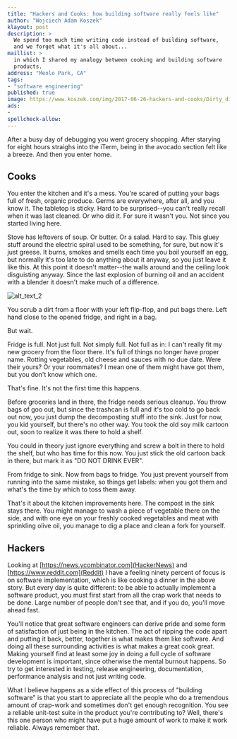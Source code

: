 ```yaml
---
title: "Hackers and Cooks: how building software really feels like"
author: "Wojciech Adam Koszek"
klayout: post
description: >
  We spend too much time writing code instead of building software,
  and we forget what it's all about...
maillist: >
  in which I shared my analogy between cooking and building software
  products.
address: "Menlo Park, CA"
tags:
- "software engineering"
published: true
image: https://www.koszek.com/img/2017-06-26-hackers-and-cooks/Dirty_dishes_25p.jpg
ads:
-
spellcheck-allow:
---
```


After a busy day of debugging you went grocery shopping. After starying for
eight hours straighs into the iTerm, being in the avocado section felt like
a breeze. And then you enter home.

## Cooks

You enter the kitchen and it's a mess. You're scared of putting your bags
full of fresh, organic produce. Germs are everywhere, after all, and you
know it. The tabletop is sticky. Hard to be surprised--you can't really
recall when it was last cleaned. Or who did it. For sure it wasn't you. Not
since you started living here.

Stove has leftovers of soup. Or butter. Or a salad. Hard to say. This gluey
stuff around the electric spiral used to be something, for sure, but now
it's just greese.  It burns, smokes and smells each time you boil yourself
an egg, but normally it's too late to do anything about it anyway, so you
just leave it like this.  At this point it doesn't matter--the walls around
and the ceiling look disguisting anyway. Since the last explosion of burning
oil and an accident with a blender it doesn't make much of a difference.

![alt_text_2](/img/2017-06-26-hackers-and-cooks/Dirty_dishes_25p.jpg "Image_text_2")

You scrub a dirt from a floor with your left flip-flop, and put bags there.
Left hand close to the opened fridge, and right in a bag.

But wait.

Fridge is full. Not just full. Not simply full. Not full as in: I can't
really fit my new grocery from the floor there. It's full of things no
longer have proper name. Rotting vegetables, old cheese and sauces with no
due date. Were their yours? Or your roommates? I mean one of them might have
got them, but you don't know which one.

That's fine. It's not the first time this happens.

Before groceries land in there, the fridge needs serious cleanup. You throw
bags of goo out, but since the trashcan is full and it's too cold to go back
out now, you just dump the decomposting stuff into the sink. Just for now,
you kid yourself, but there's no other way. You took the old soy milk
cartoon out, soon to realize it was there to hold a shelf.

You could in theory just ignore everything and screw a bolt in there to hold
the shelf, but who has time for this now. You just stick the old cartoon
back in there, but mark it as "DO NOT DRINK EVER".

From fridge to sink. Now from bags to fridge. You just prevent yourself from
running into the same mistake, so things get labels: when you got them and
what's the time by which to toss them away.

That's it about the kitchen improvements here. The compost in the sink stays
there. You might manage to wash a piece of vegetable there on the side, and
with one eye on your freshly cooked vegetables and meat with sprinkling
olive oil, you manage to dig a place and clean a fork for yourself.

## Hackers

Looking at [https://news.ycombinator.com](HackerNews) and
[https://www.reddit.com](Reddit) I have a feeling ninety percent of focus is
on software implementation, which is like cooking a dinner in the above
story. But every day is quite different: to be able to actually implement
a software product, you must first start from all the crap work that needs
to be done. Large number of people don't see that, and if you do, you'll
move ahead fast.

You'll notice
that great software engineers can derive pride and some form of satisfaction
of just being in the
kitchen. The act of ripping the code apart and putting it back, better,
together is what makes them like software. And doing all these surrounding
activities is what makes a great cook great. Making yourself find at least
some joy in doing a full cycle of software development is important, since
otherwise the mental burnout happens. So try to get interested in testing,
release engineering, documentation, performance analysis and not just
writing code.

What I believe happens as a side effect of this process of "building
software" is that you start to appreciate all the people who do a tremendous
amount of crap-work and sometimes don't get enough recognition. You see a
reliable unit-test suite in the product you're contributing to? Well,
there's this one person who might have put a huge amount of work to make it
work reliable. Always remember that.
